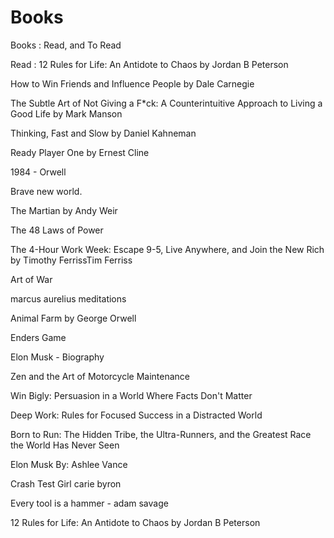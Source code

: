 # Books
Books : Read, and To Read


Read : 
12 Rules for Life: An Antidote to Chaos by Jordan B Peterson

How to Win Friends and Influence People by Dale Carnegie

The Subtle Art of Not Giving a F*ck: A Counterintuitive Approach to Living a Good Life by Mark Manson

Thinking, Fast and Slow by Daniel Kahneman

Ready Player One by Ernest Cline

1984  - Orwell

Brave new world.

The Martian by Andy Weir

The 48 Laws of Power

The 4-Hour Work Week: Escape 9-5, Live Anywhere, and Join the New Rich by Timothy FerrissTim Ferriss

Art of War

marcus aurelius meditations

Animal Farm by George Orwell

Enders Game

Elon Musk - Biography

Zen and the Art of Motorcycle Maintenance

Win Bigly: Persuasion in a World Where Facts Don't Matter

Deep Work: Rules for Focused Success in a Distracted World

Born to Run: The Hidden Tribe, the Ultra-Runners, and the Greatest Race the World Has Never Seen

Elon Musk By: Ashlee Vance

Crash Test Girl  carie byron 

Every tool is a hammer - adam savage

12 Rules for Life: An Antidote to Chaos by Jordan B Peterson


